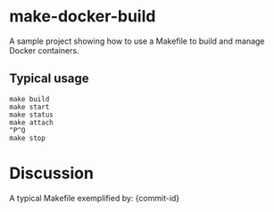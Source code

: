 # make-docker-build
A sample project showing how to use a Makefile to build and manage Docker containers.

## Typical usage

    make build
    make start
    make status
    make attach
    ^P^Q
    make stop

# Discussion

A typical Makefile exemplified by: {commit-id}